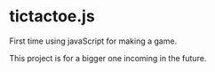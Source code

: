 # tictactoe.js
First time using javaScript for making a game.

This project is for a bigger one incoming in the future.
